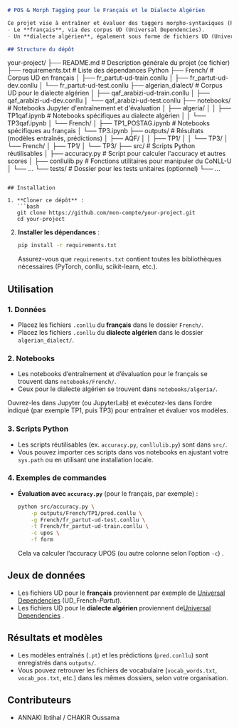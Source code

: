 
```markdown
# POS & Morph Tagging pour le Français et le Dialecte Algérien

Ce projet vise à entraîner et évaluer des taggers morpho-syntaxiques (POS Tagging) et morphologiques (par exemple, le trait *Number*) sur deux langues :
- Le **français**, via des corpus UD (Universal Dependencies).
- Un **dialecte algérien**, également sous forme de fichiers UD (Universal Dependencies) Mélange de français anglais arabe écrite en Français.

## Structure du dépôt

```
your-project/
├── README.md                      # Description générale du projet (ce fichier)
├── requirements.txt               # Liste des dépendances Python
├── French/                        # Corpus UD en français
│   ├── fr_partut-ud-train.conllu
│   ├── fr_partut-ud-dev.conllu
│   └── fr_partut-ud-test.conllu
├── algerian_dialect/             # Corpus UD pour le dialecte algérien
│   ├── qaf_arabizi-ud-train.conllu
│   ├── qaf_arabizi-ud-dev.conllu
│   └── qaf_arabizi-ud-test.conllu
├── notebooks/                     # Notebooks Jupyter d'entraînement et d'évaluation
│   ├── algeria/
│   │   ├── TP1qaf.ipynb          # Notebooks spécifiques au dialecte algérien
│   │   └── TP3qaf.ipynb
│   └── French/
│       ├── TP1_POSTAG.ipynb      # Notebooks spécifiques au français
│       └── TP3.ipynb
├── outputs/                       # Résultats (modèles entraînés, prédictions)
│   ├── AQF/
│   │   ├── TP1/
│   │   └── TP3/
│   └── French/
│       ├── TP1/
│       └── TP3/
├── src/                           # Scripts Python réutilisables
│   ├── accuracy.py               # Script pour calculer l'accuracy et autres scores
│   ├── conllulib.py             # Fonctions utilitaires pour manipuler du CoNLL-U
│   └── ...
└── tests/                         # Dossier pour les tests unitaires (optionnel)
    └── ...
```

## Installation

1. **Cloner ce dépôt** :  
   ```bash
   git clone https://github.com/mon-compte/your-project.git
   cd your-project
   ```

2. **Installer les dépendances** :  
   ```bash
   pip install -r requirements.txt
   ```
   Assurez-vous que `requirements.txt` contient toutes les bibliothèques nécessaires (PyTorch, conllu, scikit-learn, etc.).

## Utilisation

### 1. Données
- Placez les fichiers `.conllu` du **français** dans le dossier `French/`.
- Placez les fichiers `.conllu` du **dialecte algérien** dans le dossier `algerian_dialect/`.

### 2. Notebooks
- Les notebooks d’entraînement et d’évaluation pour le français se trouvent dans `notebooks/French/`.
- Ceux pour le dialecte algérien se trouvent dans `notebooks/algeria/`.

Ouvrez-les dans Jupyter (ou JupyterLab) et exécutez-les dans l’ordre indiqué (par exemple TP1, puis TP3) pour entraîner et évaluer vos modèles.

### 3. Scripts Python
- Les scripts réutilisables (ex. `accuracy.py`, `conllulib.py`) sont dans `src/`.
- Vous pouvez importer ces scripts dans vos notebooks en ajustant votre `sys.path` ou en utilisant une installation locale.

### 4. Exemples de commandes
- **Évaluation avec `accuracy.py`** (pour le français, par exemple) :
  ```bash
  python src/accuracy.py \
      -p outputs/French/TP1/pred.conllu \
      -g French/fr_partut-ud-test.conllu \
      -t French/fr_partut-ud-train.conllu \
      -c upos \
      -f form
  ```
  Cela va calculer l’accuracy UPOS (ou autre colonne selon l’option `-c`) .

## Jeux de données

- Les fichiers UD pour le **français** proviennent par exemple de [Universal Dependencies](https://universaldependencies.org/) (UD_French-*Partut*).
- Les fichiers UD pour le **dialecte algérien** proviennent de[Universal Dependencies](https://universaldependencies.org/) .

## Résultats et modèles

- Les modèles entraînés (`.pt`) et les prédictions (`pred.conllu`) sont enregistrés dans `outputs/`.
- Vous pouvez retrouver les fichiers de vocabulaire (`vocab_words.txt`, `vocab_pos.txt`, etc.) dans les mêmes dossiers, selon votre organisation.



## Contributeurs

- ANNAKI Ibtihal / CHAKIR Oussama


